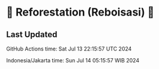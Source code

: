 
# 🌳 Reforestation (Reboisasi) 🌲

## Last Updated

GitHub Actions time: Sat Jul 13 22:15:57 UTC 2024

Indonesia/Jakarta time: Sun Jul 14 05:15:57 WIB 2024
